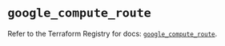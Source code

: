 # `google_compute_route`

Refer to the Terraform Registry for docs: [`google_compute_route`](https://registry.terraform.io/providers/hashicorp/google-beta/6.1.0/docs/resources/google_compute_route).
